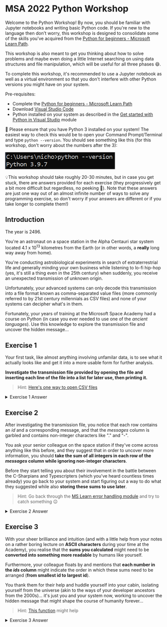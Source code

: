 # MSA 2022 Python Workshop

Welcome to the Python Workshop! By now, you should be familiar with Jupyter notebooks and writing basic Python code. If you're new to the language then don't worry, this workshop is designed to consolidate some of the skills you've acquired from the [Python for beginners - Microsoft Learn Path](https://docs.microsoft.com/en-us/learn/paths/beginner-python/).

This workshop is also meant to get you thinking about how to solve problems and maybe even doing a little Internet searching on using data structures and file manipulation, which will be useful for all three phases 😄.

To complete this workshop, it's recommended to use a Jupyter notebook as well as a virtual environment so that you don't interfere with other Python versions you might have on your system.

Pre-requisites:
- Complete the [Python for beginners - Microsoft Learn Path](https://docs.microsoft.com/en-us/learn/paths/beginner-python/)
- Download [Visual Studio Code](https://code.visualstudio.com/)
- Python installed on your system as described in the [Get started with Python in Visual Studio](https://docs.microsoft.com/en-us/learn/modules/python-install-vscode/) module

🛑 Please ensure that you have Python 3 installed on your system! The easiest way to check this would be to open your Command Prompt/Terminal and type `python --version`. You should see something like this (for this workshop, don't worry about the numbers after the 3):

![picture 1](../images/652824c8d575e4f7d57e905efa9c660b311ace28b6319a2e7f1c6e030e983760.png)

💡This workshop should take roughly 20-30 minutes, but in case you get stuck, there are answers provided for each exercise (they progressively get a bit more difficult but regardless, no peeking 🤫). Note that these answers are just one way out of an almost infinite number of ways to solve any programming exercise, so don't worry if your answers are different or if you take longer to complete them!)

## Introduction

The year is 2496. 

You're an astronaut on a space station in the Alpha Centauri star system located 4.1 x 10<sup>13</sup> kilometres from the Earth (or in other words, a **really** long way away from home). 

You're conducting astrobiological experiments in search of extraterrestrial life and generally minding your own business while listening to lo-fi hip-hop (yes, it's still a thing even in the 25th century) when suddenly, you receive an unexpected transmission of unknown origin.

Unfortunately, your advanced systems can only decode this transmission into a file format known as comma-separated value files (more commonly referred to by 21st century millennials as CSV files) and none of your systems can decipher what's in them.

Fortunately, your years of training at the Microsoft Space Academy had a course on Python (in case you ever needed to use one of the *ancient languages*). Use this knowledge to explore the transmission file and uncover the hidden message...

## Exercise 1

Your first task, like almost anything involving unfamilar data, is to see what it actually looks like and get it into a more usable form for further analysis. 

**Investigate the transmission file provided by opening the file and inserting each line of the file into a list for later use, then printing it.**
> Hint: [Here's one way to open CSV files](https://docs.python.org/3/library/csv.html#:~:text=A%20short%20usage%20example)

<details>
<summary>Exercise 1 Answer</summary>

```python
from pprint import pprint # for printing data structures in a prettier way

transmission = []
with open("transmission.csv") as file:
    for line in file:
        line = line.strip()
        transmission.append(line.split(","))
pprint(transmission)
```

</details>

## Exercise 2

After investigating the transmission file, you notice that each row contains an *id* and a corresponding message, and that the *messages* column is garbled and contains non-integer characters like "." and "-".

You ask your senior colleague on the space station if they've come across anything like this before, and they suggest that in order to uncover more information, you should **take the sum of all integers in each row of the *messages* column while ignoring non-integer characters**.

Before they start telling you about their involvement in the battle between the C-Sharpians and Typescripters (which you've heard countless times already) you go back to your system and start figuring out a way to do what they suggested while also **storing these sums to use later**.

> Hint: Go back through the [MS Learn error handling module](https://docs.microsoft.com/en-us/learn/modules/python-error-handling/) and try to catch something 😉

<details>
<summary>Exercise 2 Answer</summary>

```python
transmission.pop(0)
ids = [row[0] for row in transmission]
messages = [row[1] for row in transmission]
sums = []
for m in messages:
    current_sum = 0
    for char in m:
        try:
            current_sum += int(char)
        except:
            continue
    sums.append(current_sum)
print(sums)
```

</details>

## Exercise 3
With your sheer brilliance and intuition (and with a little help from your notes on a rather boring lecture on **ASCII characters** during your time at the Academy), you realise that the **sums you calculated** might need to be **converted into something more readable** by humans like yourself.

Furthermore, your colleague floats by and mentions that **each number in the *ids* column** might indicate the order in which these sums need to be arranged (**from smallest id to largest id**).

You thank them for their help and huddle yourself into your cabin, isolating yourself from the universe (akin to the ways of your developer ancestors from the 2000s)... it's just you and your system now, working to uncover the hidden message that might shape the course of humanity forever...

> Hint: [This function](https://docs.python.org/3/library/functions.html?highlight=#chr) might help

<details>
<summary>Exercise 3 Answer</summary>

```python
freq_dict = {int(ids[i]):sums[i] for i in range(len(ids))}
freq_tuples = sorted(freq_dict.items())
message = ""
for item in freq_tuples:
    message += chr(item[1])
print(message)
```

</details>